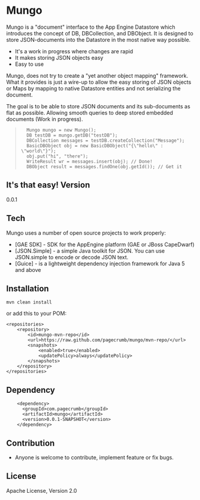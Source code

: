 Mungo
=========

Mungo is a "document" interface to the App Engine Datastore which introduces the concept of DB, DBCollection, and DBObject.
It is designed to store JSON-documents into the Datastore in the most native way possible.

  - It's a work in progress where changes are rapid
  - It makes storing JSON objects easy
  - Easy to use

Mungo, does not try to create a "yet another object mapping" framework. What it provides is just a wire-up to allow the easy storing of JSON objects or Maps 
by mapping to native Datastore entities and not serializing the document.  

The goal is to be able to store JSON documents and its sub-documents as flat as possible. Allowing smooth queries to 
deep stored embedded documents (Work in progress).

>    	Mungo mungo = new Mungo(); 
>    	DB testDB = mungo.getDB("testDB");
>		DBCollection messages = testDB.createCollection("Message");
>    	BasicDBObject obj = new BasicDBObject("{\"hello\" : \"world\"}");
>    	obj.put("hi", "there");
> 		WriteResult wr = messages.insert(obj); // Done!
> 		DBObject result = messages.findOne(obj.getId()); // Get it

It's that easy!
Version
-

0.0.1

Tech
-----------

Mungo uses a number of open source projects to work properly:

* [GAE SDK] - SDK for the AppEngine platform (GAE or JBoss CapeDwarf)
* [JSON.Simple] - a simple Java toolkit for JSON. You can use JSON.simple to encode or decode JSON text.
* [Guice] - is a lightweight dependency injection framework for Java 5 and above 

Installation
--------------

```
mvn clean install
```

or add this to your POM:

    <repositories>
	    <repository>
	        <id>mungo-mvn-repo</id>
	        <url>https://raw.github.com/pagecrumb/mungo/mvn-repo/</url>
	        <snapshots>
	            <enabled>true</enabled>
	            <updatePolicy>always</updatePolicy>
	        </snapshots>
	    </repository>
    </repositories>
  

Dependency
--------------

        <dependency>
		  <groupId>com.pagecrumb</groupId>
		  <artifactId>mungo</artifactId>
		  <version>0.0.1-SNAPSHOT</version>		
		</dependency>

Contribution
--------------

* Anyone is welcome to contribute,  implement feature or fix bugs. 

License
-

Apache License, Version 2.0 

